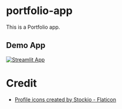 # portfolio-app

This is a Portfolio app.

## Demo App

[![Streamlit App](https://static.streamlit.io/badges/streamlit_badge_black_white.svg)](https://dash-board.streamlitapp.com/)

# Credit

- <a href="https://www.flaticon.com/free-icons/profile" title="profile icons">Profile icons created by Stockio - Flaticon</a>
